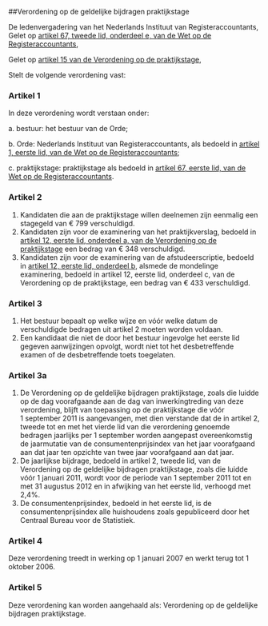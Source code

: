 <meta http-equiv='Content-Type' content='text/html; charset=utf-8' />

##Verordening op de geldelijke bijdragen praktijkstage

De ledenvergadering van het Nederlands Instituut van Registeraccountants,  
Gelet op [artikel 67, tweede lid, onderdeel e, van de Wet op de Registeraccountants](../../../../../../../../wet/wet/op/de/registeraccountants/BWBR0002374/README.md),

Gelet op [artikel 15 van de Verordening op de praktijkstage](../../../../../../../../pbo/verordening/op/de/praktijkstage/BWBR0025948/README.md),

Stelt de volgende verordening vast:

### Artikel  1  

In deze verordening wordt verstaan onder: 

a. bestuur: het bestuur van de Orde;  

b. Orde: Nederlands Instituut van Registeraccountants, als bedoeld in [artikel 1, eerste lid, van de Wet op de Registeraccountants](../../../../../../../../wet/wet/op/de/registeraccountants/BWBR0002374/README.md);  

c. praktijkstage: praktijkstage als bedoeld in [artikel 67, eerste lid, van de Wet op de Registeraccountants](../../../../../../../../wet/wet/op/de/registeraccountants/BWBR0002374/README.md).    

### Artikel  2  

1.  Kandidaten die aan de praktijkstage willen deelnemen zijn eenmalig een stagegeld van € 799 verschuldigd.   
2.  Kandidaten zijn voor de examinering van het praktijkverslag, bedoeld in [artikel 12, eerste lid, onderdeel a, van de Verordening op de praktijkstage](../../../../../../../../pbo/verordening/op/de/praktijkstage/BWBR0025948/README.md) een bedrag van € 348 verschuldigd.   
3.  Kandidaten zijn voor de examinering van de afstudeerscriptie, bedoeld in [artikel 12, eerste lid, onderdeel b](../../../../../../../../pbo/verordening/op/de/praktijkstage/BWBR0025948/README.md), alsmede de mondelinge examinering, bedoeld in artikel 12, eerste lid, onderdeel c, van de Verordening op de praktijkstage, een bedrag van € 433 verschuldigd.   

### Artikel  3  

1.  Het bestuur bepaalt op welke wijze en vóór welke datum de verschuldigde bedragen uit artikel 2 moeten worden voldaan.   
2.  Een kandidaat die niet de door het bestuur ingevolge het eerste lid gegeven aanwijzingen opvolgt, wordt niet tot het desbetreffende examen of de desbetreffende toets toegelaten.   

### Artikel  3a  

1.  De Verordening op de geldelijke bijdragen praktijkstage, zoals die luidde op de dag voorafgaande aan de dag van inwerkingtreding van deze verordening, blijft van toepassing op de praktijkstage die vóór 1 september 2011 is aangevangen, met dien verstande dat de in artikel 2, tweede tot en met het vierde lid van die verordening genoemde bedragen jaarlijks per 1 september worden aangepast overeenkomstig de jaarmutatie van de consumentenprijsindex van het jaar voorafgaand aan dat jaar ten opzichte van twee jaar voorafgaand aan dat jaar.   
2.  De jaarlijkse bijdrage, bedoeld in artikel 2, tweede lid, van de Verordening op de geldelijke bijdragen praktijkstage, zoals die luidde vóór 1 januari 2011, wordt voor de periode van 1 september 2011 tot en met 31 augustus 2012 en in afwijking van het eerste lid, verhoogd met 2,4%.   
3.  De consumentenprijsindex, bedoeld in het eerste lid, is de consumentenprijsindex alle huishoudens zoals gepubliceerd door het Centraal Bureau voor de Statistiek.   

### Artikel  4  

Deze verordening treedt in werking op 1 januari 2007 en werkt terug tot 1 oktober 2006.  

### Artikel  5  

Deze verordening kan worden aangehaald als: Verordening op de geldelijke bijdragen praktijkstage.  
